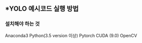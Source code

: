 ## *YOLO 예시코드 실행 방법
### 설치해야 하는 것
  Anaconda3
  Python(3.5 version 이상)
  Pytorch
  CUDA (9.0)
  OpenCV
